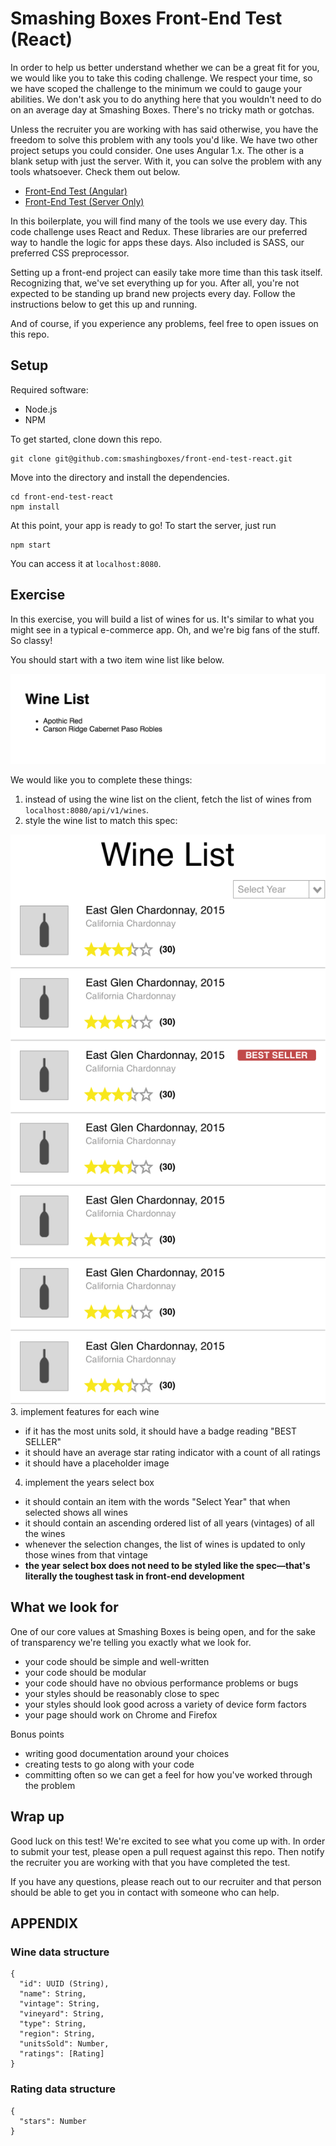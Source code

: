 # Smashing Boxes Front-End Test (React)

In order to help us better understand whether we can be a great fit for you, we would like you to take this coding challenge.
We respect your time, so we have scoped the challenge to the minimum we could to gauge your abilities.
We don't ask you to do anything here that you wouldn't need to do on an average day at Smashing Boxes.
There's no tricky math or gotchas.

Unless the recruiter you are working with has said otherwise, you have the freedom to solve this problem with any tools you'd like.
We have two other project setups you could consider.
One uses Angular 1.x.
The other is a blank setup with just the server.
With it, you can solve the problem with any tools whatsoever.
Check them out below.

- [Front-End Test (Angular)](https://github.com/smashingboxes/front-end-test-angular)
- [Front-End Test (Server Only)](https://github.com/smashingboxes/front-end-test-server-only)

In this boilerplate, you will find many of the tools we use every day.
This code challenge uses React and Redux.
These libraries are our preferred way to handle the logic for apps these days.
Also included is SASS, our preferred CSS preprocessor.

Setting up a front-end project can easily take more time than this task itself.
Recognizing that, we've set everything up for you.
After all, you're not expected to be standing up brand new projects every day.
Follow the instructions below to get this up and running.

And of course, if you experience any problems, feel free to open issues on this repo.

## Setup

Required software:
- Node.js
- NPM

To get started, clone down this repo.

```
git clone git@github.com:smashingboxes/front-end-test-react.git
```

Move into the directory and install the dependencies.

```
cd front-end-test-react
npm install
```

At this point, your app is ready to go!
To start the server, just run

```
npm start
```

You can access it at `localhost:8080`.

## Exercise

In this exercise, you will build a list of wines for us.
It's similar to what you might see in a typical e-commerce app.
Oh, and we're big fans of the stuff.
So classy!

You should start with a two item wine list like below.

![The wine list design](provided.png)

We would like you to complete these things:

1. instead of using the wine list on the client, fetch the list of wines from `localhost:8080/api/v1/wines`.
2. style the wine list to match this spec:

  ![The wine list design](spec.png)
3. implement features for each wine
  - if it has the most units sold, it should have a badge reading "BEST SELLER"
  - it should have an average star rating indicator with a count of all ratings
  - it should have a placeholder image
4. implement the years select box
  - it should contain an item with the words "Select Year" that when selected shows all wines
  - it should contain an ascending ordered list of all years (vintages) of all the wines
  - whenever the selection changes, the list of wines is updated to only those wines from that vintage
  - **the year select box does not need to be styled like the spec—that's literally the toughest task in front-end development**

## What we look for

One of our core values at Smashing Boxes is being open, and for the sake of transparency we're telling you exactly what we look for.

- your code should be simple and well-written
- your code should be modular
- your code should have no obvious performance problems or bugs
- your styles should be reasonably close to spec
- your styles should look good across a variety of device form factors
- your page should work on Chrome and Firefox

Bonus points

- writing good documentation around your choices
- creating tests to go along with your code
- committing often so we can get a feel for how you've worked through the problem

## Wrap up

Good luck on this test!
We're excited to see what you come up with.
In order to submit your test, please open a pull request against this repo.
Then notify the recruiter you are working with that you have completed the test.

If you have any questions, please reach out to our recruiter and that person should be able to get you in contact with someone who can help.

## APPENDIX

### Wine data structure

```
{
  "id": UUID (String),
  "name": String,
  "vintage": String,
  "vineyard": String,
  "type": String,
  "region": String,
  "unitsSold": Number,
  "ratings": [Rating]
}
```

### Rating data structure

```
{
  "stars": Number
}
```
